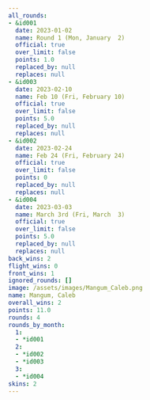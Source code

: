 ```yaml
---
all_rounds:
- &id001
  date: 2023-01-02
  name: Round 1 (Mon, January  2)
  official: true
  over_limit: false
  points: 1.0
  replaced_by: null
  replaces: null
- &id003
  date: 2023-02-10
  name: Feb 10 (Fri, February 10)
  official: true
  over_limit: false
  points: 5.0
  replaced_by: null
  replaces: null
- &id002
  date: 2023-02-24
  name: Feb 24 (Fri, February 24)
  official: true
  over_limit: false
  points: 0
  replaced_by: null
  replaces: null
- &id004
  date: 2023-03-03
  name: March 3rd (Fri, March  3)
  official: true
  over_limit: false
  points: 5.0
  replaced_by: null
  replaces: null
back_wins: 2
flight_wins: 0
front_wins: 1
ignored_rounds: []
image: /assets/images/Mangum_Caleb.png
name: Mangum, Caleb
overall_wins: 2
points: 11.0
rounds: 4
rounds_by_month:
  1:
  - *id001
  2:
  - *id002
  - *id003
  3:
  - *id004
skins: 2
---
```

